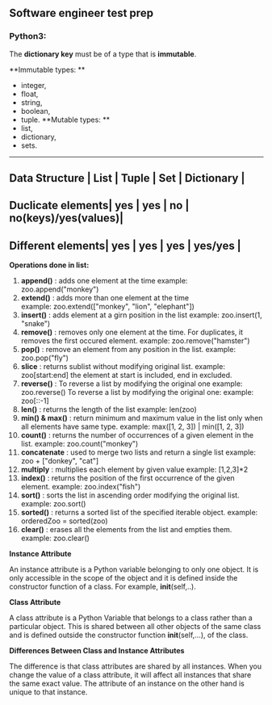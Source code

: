 ## Software engineer test prep 

### Python3:
The **dictionary key** must be of a type that is **immutable**. 

**Immutable types: **
- integer, 
- float, 
- string,
- boolean,
- tuple. 
**Mutable types: **
- list, 
- dictionary, 
- sets.

---------------------------------------------------------------------
Data Structure    |  List  |  Tuple  |  Set  |  Dictionary          |
---------------------------------------------------------------------
Duclicate elements|  yes   |   yes   |  no   |  no(keys)/yes(values)|
---------------------------------------------------------------------
Different elements|  yes   |   yes   |  yes  |  yes/yes             |
---------------------------------------------------------------------

**Operations done in list:**
1. **append()** : adds one element at the time
example: zoo.append("monkey")  
2. **extend()** : adds more than one element at the time  
example: zoo.extend(["monkey", "lion", "elephant"])
3. **insert()** : adds element at a girn position in the list
example: zoo.insert(1, "snake")
4. **remove()** : removes only one element at the time. For duplicates, it removes the first occured element.
example: zoo.remove("hamster")
5. **pop()** : remove an element from any position in the list.
example: zoo.pop("fly")
6. **slice** : returns sublist without modifying original list.
example: zoo[start:end] the element at start is included, end in excluded.
7. **reverse()** : To reverse a list by modifying the original one
example: zoo.reverse()
To reverse a list by modifying the original one:
example: zoo[::-1]
8. **len()** : returns the length of the list
example: len(zoo) 
9. **min() & max()** : return minimum and maximum value in the list only when all elements have same type.
example: max([1, 2, 3]) | min([1, 2, 3])
10. **count()** : returns the number of occurrences of a given element in the list.
example: zoo.count("monkey")
11. **concatenate** : used to merge two lists and return a single list
example: zoo + ["donkey", "cat"]  
12. **multiply** : multiplies each element by given value
example: [1,2,3]*2
13. **index()** : returns the position of the first occurrence of the given element.
example: zoo.index("fish")
14. **sort()** : sorts the list in ascending order modifying the original list.
example: zoo.sort()
15. **sorted()** : returns a sorted list of the specified iterable object.
example: orderedZoo = sorted(zoo)
17. **clear()** :  erases all the elements from the list and empties them.
example: zoo.clear()


**Instance Attribute**

An instance attribute is a Python variable belonging to only one object. It is only accessible in the scope of the object and it is defined inside the constructor function of a class. For example, __init__(self,..).

**Class Attribute**

A class attribute is a Python Variable that belongs to a class rather than a particular object. This is shared between all other objects of the same class and is defined outside the constructor function __init__(self,…), of the class.

**Differences Between Class and Instance Attributes**

The difference is that class attributes are shared by all instances. When you change the value of a class attribute, it will affect all instances that share the same exact value. The attribute of an instance on the other hand is unique to that instance.
